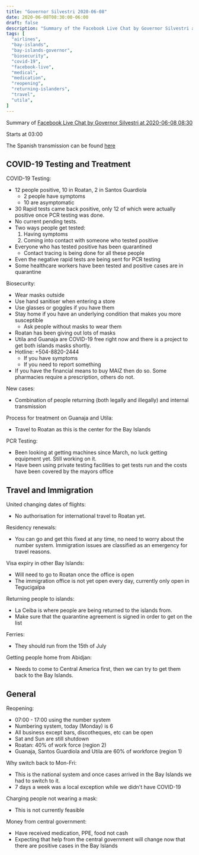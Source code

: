 ```yaml
---
title: "Governor Silvestri 2020-06-08"
date: 2020-06-08T08:30:00-06:00
draft: false
description: "Summary of the Facebook Live Chat by Governor Silvestri at 2020-06-08 08:30"
tags: [
  "airlines",
  "bay-islands",
  "bay-islands-governor",
  "biosecurity",
  "covid-19",
  "facebook-live",
  "medical",
  "medication",
  "reopening",
  "returning-islanders",
  "travel",
  "utila",
]
---
```


Summary of [Facebook Live Chat by Governor Silvestri at 2020-06-08
08:30](https://www.facebook.com/gobernacionislas/videos/188196305823461)

Starts at 03:00

The Spanish transmission can be found [here](https://www.facebook.com/gobernacionislas/videos/251556439470016/)

COVID-19 Testing and Treatment
------------------------------

COVID-19 Testing:
* 12 people positive, 10 in Roatan, 2 in Santos Guardiola
  * 2 people have symptoms
  * 10 are asymptomatic
* 30 Rapid tests came back positive, only 12 of which were actually positive
  once PCR testing was done.
* No current pending tests.
* Two ways people get tested:
  1. Having symptoms
  2. Coming into contact with someone who tested positive
* Everyone who has tested positive has been quarantined
  * Contact tracing is being done for all these people
* Even the negative rapid tests are being sent for PCR testing
* Some healthcare workers have been tested and positive cases are in quarantine

Biosecurity:
* Wear masks outside
* Use hand sanitiser when entering a store
* Use glasses or goggles if you have them
* Stay home if you have an underlying condition that makes you more susceptible
  * Ask people without masks to wear them
* Roatan has been giving out lots of masks
* Utila and Guanaja are COVID-19 free right now and there is a project to get
  both islands masks shortly.
* Hotline: +504-8820-2444
  * If you have symptoms
  * If you need to report something
* If you have the financial means to buy MAIZ then do so. Some pharmacies
  require a prescription, others do not.

New cases:
* Combination of people returning (both legally and illegally) and internal
  transmission

Process for treatment on Guanaja and Utila:
* Travel to Roatan as this is the center for the Bay Islands

PCR Testing:
* Been looking at getting machines since March, no luck getting equipment yet.
  Still working on it.
* Have been using private testing facilities to get tests run and the costs
  have been covered by the mayors office

Travel and Immigration
----------------------

United changing dates of flights:
* No authorisation for international travel to Roatan yet.

Residency renewals:
* You can go and get this fixed at any time, no need to worry about the number
  system. Immigration issues are classified as an emergency for travel reasons.

Visa expiry in other Bay Islands:
* Will need to go to Roatan once the office is open
* The immigration office is not yet open every day, currently only open in
  Tegucigalpa

Returning people to islands:
* La Ceiba is where people are being returned to the islands from.
* Make sure that the quarantine agreement is signed in order to get on the list

Ferries:
* They should run from the 15th of July

Getting people home from Abidjan:
* Needs to come to Central America first, then we can try to get them back to
  the Bay Islands.

General
-------

Reopening:
* 07:00 - 17:00 using the number system
* Numbering system, today (Monday) is 6
* All business except bars, discotheques, etc can be open
* Sat and Sun are still shutdown
* Roatan: 40% of work force (region 2)
* Guanaja, Santos Guardiola and Utila are 60% of workforce (region 1)

Why switch back to Mon-Fri:
* This is the national system and once cases arrived in the Bay Islands we had
  to switch to it.
* 7 days a week was a local exception while we didn't have COVID-19

Charging people not wearing a mask:
* This is not currently feasible

Money from central government:
* Have received medication, PPE, food not cash
* Expecting that help from the central government will change now that there
  are positive cases in the Bay Islands
